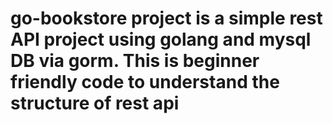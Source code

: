 # go-bookstore project is a simple rest API project using golang and mysql DB via gorm. This is beginner friendly code to understand the structure of rest api
